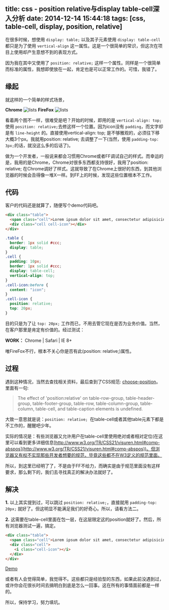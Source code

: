 title: css - position relative与display table-cell深入分析
date: 2014-12-14 15:44:18
tags: [css, table-cell, display, position, relative]
---
在很多时候，想使用 `display: table;` 以及其子元素使用 `display: table-cell` 都只是为了使用 `vertical-align` 这一属性。这是一个很简单的常识，但这次在项目上使用却产生意想不到的表现方式。

因为我在其中又使用了 `position: relative;` 这样一个属性。同样是一个很简单而标准的属性，我想即使放在一起，肯定也是可以正常工作的。可惜，我错了。

## 缘起
就这样的一个简单的样式场景，

**Chrome**
![lists](/images/lists.png)
**FireFox**
![lists](/images/lists-ff.png)

看着两个图不一样，很难受是吧？开始的时候，即用的是 `vertical-align: top;` 使用 `position: relative;`去修这样一个位置。因为icon没有 `padding`，而文字却是有 `line-height` 的。直接使用vertical-align: top; 是不够雅观的，必须往下移大概3个px。我就用position: relative; 去调整了一下(当然，使用 `padding-top: 3px;`的话，就没这么多的后话了)。

做为一个开发者，一般说来都会习惯用Chrome或者FF调试自己的样式。而幸运的是，我用的是Chrome，Chrome对很多东西都支持很好，我用了position: relative; 在Chrome调好了样式。这就导致了在Chrome上很好的东西，到其他浏览器的时候会丑得像一堆X一样。到FF上的时候，发现这些位置根本不工作。

## 代码
客户的代码还是就算了，随便写个demo代码吧。
```html
<div class="table">
  <span class="cell">Lorem ipsum dolor sit amet, consectetur adipisicing elit, sed do eiusmod tempor incididunt ut labore et dolore magna aliqua.</span>
  <div class="cell cell-icon"></div>
</div>
```
```css
.table {
  border: 1px solid #ccc;
  display: table;
}
.cell {
  padding: 10px;
  border: 1px solid #ccc;
  display: table-cell;
  vertical-align: top;
}
.cell-icon:before {
  content: "icon";
}
.cell-icon {
  position: relative;
  top: 20px;
}
```
目的只是为了让 `top: 20px;` 工作而已，不用去管它现在是否为业务价值。当然，在客户那里是肯定有价值的。经过测试：

**WORK：**
Chrome |
Safari |
IE 8+

唯FireFox不行，根本不关心你是否有此(position: relative;)属性。
## 过程
遇到这种情况，当然去查找相关资料，最后查到了CSS规范: [choose-position](http://www.w3.org/TR/CSS21/visuren.html#choose-position)。里面有一句:
> The effect of 'position:relative' on table-row-group, table-header-group, table-footer-group, table-row, table-column-group, table-column, table-cell, and table-caption elements is undefined.

大致一意思就是说：`position: relative; `在table-cell或者其他table元素下都是不工作的，醒醒吧少年。

实际的情况是：有些浏览器又允许用户在table-cell里使用绝对或者相对定位(在这里可以看到更多详细信息[http://www.w3.org/TR/CSS21/visuren.html#comp-abspos](http://www.w3.org/TR/CSS21/visuren.html#comp-abspos))。但浏览器又有权不实现那些开发者想要的规范，毕竟这些都不在W3定义的规范里面。

所以，到这里已经明了了，不是由于FF不给力，而确实是由于规范里面没有这样要求，那么剩下的，我们去寻找真正的解决办法就好了。

## 解决
**1.**
以上其实提到过，可以跳过 `position: relative;`，直接就用 `padding-top: 20px;` 就好了。但这明显不能满足我们的好奇心。所以，请看方法二。

**2.**
这需要在table-cell里面在包一层，在这层限定这的position就好了。然后，所有浏览器测试一遍，搞定。
```html
<div class="table">
  <span class="cell">Lorem ipsum dolor sit amet, consectetur adipisicing elit, sed do eiusmod tempor incididunt ut labore et dolore magna aliqua.</span>
  <div class="cell">
    <i class="cell-icon"></i>
  </div>
</div>
```
[Demo](http://owenyang0.github.io/Snippets/html/table-cell/)

或者有人会觉得简单，我觉得不。这些都只是经验型的东西，如果此前没遇到过，或许你会花很长时间去搞明白到底是怎么一回事。这在所有的事情面前都是一样的。

所以，保持学习，努力填坑。